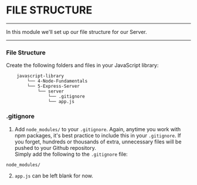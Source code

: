 # FILE STRUCTURE
---
In this module we'll set up our file structure for our Server. 

<hr >

### File Structure
Create the following folders and files in your JavaScript library:
```
    javascript-library
        └── 4-Node-Fundamentals
        └── 5-Express-Server
            └── server
                └── .gitignore
                └── app.js
```

### .gitignore

1. Add `node_modules/` to your `.gitignore`. Again, anytime you work with npm packages, it's best practice to include this in your `.gitignore`. If you forget, hundreds or thousands of extra, unnecessary files will be pushed to your Github repository. <br>
Simply add the following to the `.gitignore` file:

```
node_modules/
```

2. `app.js` can be left blank for now.